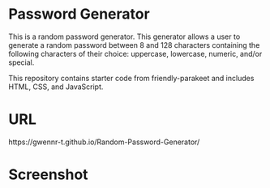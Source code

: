 # Password Generator
<p> This is a random password generator. This generator allows a user to generate a random password between 8 and 128 characters containing the following characters of their choice: uppercase, lowercase, numeric, and/or special.</p>
<p>This repository contains starter code from friendly-parakeet and includes HTML, CSS, and JavaScript.</p>

# URL

<p>https://gwennr-t.github.io/Random-Password-Generator/</p>

# Screenshot
